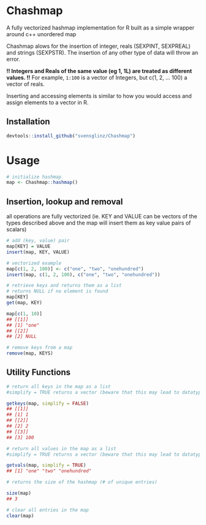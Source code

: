 # Chashmap
A fully vectorized hashmap implementation for R built as a simple wrapper around c++ unordered map

Chashmap alows for the insertion of integer, reals (SEXPINT, SEXPREAL) and strings (SEXPSTR). The insertion of any other type of data will throw an error.

**!! Integers and Reals of the same value (eg 1, 1L) are treated as different values. !!**
For example, `1:100` is a vector of Integers, but c(1, 2, ... 100) a vector of reals. 

Inserting and accessing elements is similar to how you would access and assign elements to a vector in R.

## Installation 

```R
devtools::install_github("svensglinz/Chashmap")
```

# Usage
```r
# initialize hashmap
map <- Chashmap::hashmap()
```

## Insertion, lookup and removal

all operations are fully vectorized (ie. KEY and VALUE can be vectors of the types described above and the map will insert them as key value pairs of scalars) 
```r
# add (key, value) pair
map[KEY] = VALUE
insert(map, KEY, VALUE)

# vectorized example
map[c(1, 2, 100)] <- c("one", "two", "onehundred")
insert(map, c(1, 2, 100), c("one", "two", "onehundred"))

```

```r
# retrieve keys and returns them as a list
# returns NULL if no element is found
map[KEY]
get(map, KEY)

map[c(1, 10)]
## [[1]]
## [1] "one"
## [[2]]
## [2] NULL
```

```r
# remove keys from a map 
remove(map, KEYS)

```
## Utility Functions
```r
# return all keys in the map as a list
#simplify = TRUE returns a vector (beware that this may lead to datatype coercion if not all keys are of the same type)

getkeys(map, simplify = FALSE)
## [[1]]
## [1] 1
## [[2]]
## [2] 2
## [[3]]
## [3] 100

# return all values in the map as a list
#simplify = TRUE returns a vector (beware that this may lead to datatype coercion if not all values are of the same type)

getvals(map, simplify = TRUE)
## [1] "one" "two" "onehundred"

# returns the size of the hashmap (# of unique entries)

size(map)
## 3

# clear all entries in the map
clear(map)
```

